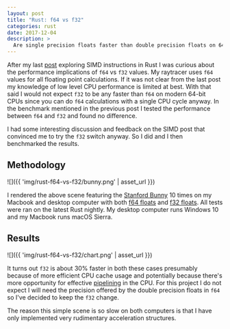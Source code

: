 ```yaml
---
layout: post
title: "Rust: f64 vs f32"
categories: rust
date: 2017-12-04
description: >
  Are single precision floats faster than double precision floats on 64 bit CPUs? I changed my raytracer's implementation to find the answer.
---
```


After my last [post](/2017/12/01/exploring-simd-in-rust.html) exploring SIMD instructions in Rust I was curious about the performance implications of `f64` vs `f32` values. My raytracer uses `f64` values for all floating point calculations. If it was not clear from the last post my knowledge of low level CPU performance is limited at best. With that said I would not expect `f32` to be any faster than `f64` on modern 64-bit CPUs since you can do `f64` calculations with a single CPU cycle anyway. In the benchmark mentioned in the previous post I tested the performance between `f64` and `f32` and found no difference.

I had some interesting discussion and feedback on the SIMD post that convinced me to try the `f32` switch anyway. So I did and I then benchmarked the results.

## Methodology

![]({{ 'img/rust-f64-vs-f32/bunny.png' | asset_url }})

I rendered the above scene featuring the [Stanford Bunny](https://en.wikipedia.org/wiki/Stanford_bunny) 10 times on my Macbook and desktop computer with both [f64 floats](https://github.com/k0nserv/rusttracer/commit/a2a8ff29197025d1dccffb6c14c41320d0c2927d) and [f32 floats](https://github.com/k0nserv/rusttracer/commit/03bd02facc7766a944cf4f339f5170dba80b03ef). All tests were ran on the latest Rust nightly. My desktop computer runs Windows 10 and my Macbook runs macOS Sierra.


## Results

![]({{ 'img/rust-f64-vs-f32/chart.png' | asset_url }})


It turns out `f32` is about 30% faster in both these cases presumably because of more efficient CPU cache usage and potentially because there's more opportunity for effective [pipelining](https://en.wikipedia.org/wiki/Instruction_pipelining) in the CPU. For this project I do not expect I will need the precision offered by the double precision floats in `f64` so I've decided to keep the `f32` change.

The reason this simple scene is so slow on both computers is that I have only implemented very rudimentary acceleration structures.
